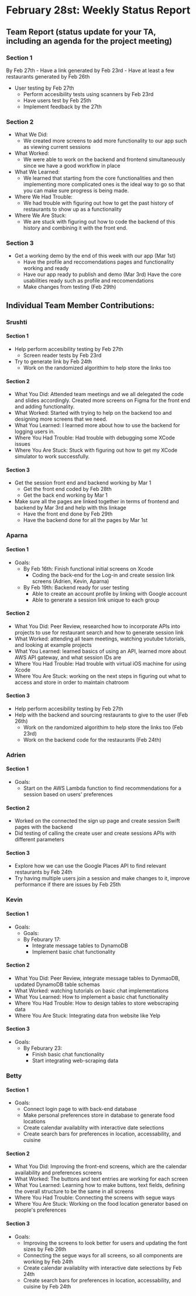 # February 28st: Weekly Status Report

## Team Report (status update for your TA, including an agenda for the project meeting)
### Section 1 
 By Feb 27th
    - Have a link generated by Feb 23rd
    - Have at least a few restaurants generated by Feb 26th
- User testing by Feb 27th 
  - Perform accesibility tests using scanners by Feb 23rd
  - Have users test by Feb 25th 
   - Implement feedback by the 27th
### Section 2
- What We Did: 
  - We created more screens to add more functionality to our app such as viewing current sessions
- What Worked:
  - We were able to work on the backend and frontend simultaneously since we have a good workflow in place
- What We Learned:
  - We learned that starting from the core functionalities and then implementing more complicated ones is the ideal way to go so that you can make sure progress is being made. 
- Where We Had Trouble:
  -  We had trouble with figuring out how to get the past history of restaurants to show up as a functionality
- Where We Are Stuck:
  - We are stuck with figuring out how to code the backend of this history and combining it with the front end. 
### Section 3
- Get a working demo by the end of this week with our app (Mar 1st)
    - Have the profile and reccomendations pages and functionality working and ready
  - Have our app ready to publish and demo (Mar 3rd)
     Have the core usabilities ready such as profile and reccomendations 
  - Make changes from testing (Feb 29th)
    
## Individual Team Member Contributions:

### Srushti
#### Section 1 
- Help perform accesibility testing by Feb 27th
  - Screen reader tests by Feb 23rd
- Try to generate link by Feb 24th 
  - Work on the randomized algorithim to help store the links too 
#### Section 2
- What You Did: Attended team meetings and we all delegated the code and slides accordingly. Created more screens on Figma for the front end and adding functionality. 
- What Worked: Started with trying to help on the backend too and designing more screens that we need. 
- What You Learned: I learned more about how to use the backend for logging users in.
- Where You Had Trouble: Had trouble with debugging some XCode issues 
- Where You Are Stuck: Stuck with figuring out how to get my XCode simulator to work successfully.
#### Section 3
- Get the session front end and backend working by Mar 1
    - Get the front end coded by Feb 28th
    - Get the back end working by Mar 1
- Make sure all the pages are linked together in terms of frontend and backend by Mar 3rd and help with this linkage
    -  Have the front end done by Feb 29th
    -  Have the backend done for all the pages by Mar 1st



### Aparna
#### Section 1 
- Goals:
  - By Feb 16th: Finish functional initial screens on Xcode
    - Coding the back-end for the Log-in and create session link screens (Adrien, Kevin, Aparna)
  - By Feb 19th: Backend ready for user testing
    - Able to create an account profile by linking with Google account
    - Able to generate a session link unique to each group
#### Section 2
- What You Did: Peer Review, researched how to incorporate APIs into projects to use for restaurant search and how to generate session link
- What Worked: attending all team meetings, watching youtube tutorials, and looking at example projects
- What You Learned: learned basics of using an API, learned more about AWS API gateway, and what session IDs are
- Where You Had Trouble: Had trouble with virtual iOS machine for using Xcode
- Where You Are Stuck: working on the next steps in figuring out what to access and store in order to maintain chatroom
#### Section 3
- Help perform accesibility testing by Feb 27th
- Help with the backend and sourcing restaurants to give to the user (Feb 26th)
  - Work on the randomized algorithim to help store the links too (Feb 23rd)
  - Work on the backend code for the restaurants (Feb 24th)


  
### Adrien
#### Section 1 
- Goals: 
  - Start on the AWS Lambda function to find recommendations for a session based on users' preferences
#### Section 2
- Worked on the connected the sign up page and create session Swift pages with the backend
- Did testing of calling the create user and create sessions APIs with different parameters 
#### Section 3
- Explore how we can use the Google Places API to find relevant restaurants by Feb 24th
- Try having multiple users join a session and make changes to it, improve performance if there are issues by Feb 25th
 
### Kevin
#### Section 1 
- Goals:
  - Goals:
  - By Feburary 17:
    - Integrate message tables to DynamoDB
    - Implement basic chat functionality
#### Section 2
- What You Did: Peer Review, integrate message tables to DynmaoDB, updated DynamoDB table schemas
- What Worked: watching tutorials on basic chat implementations
- What You Learned: How to implement a basic chat functionality
- Where You Had Trouble: How to design tables to store webscraping data
- Where You Are Stuck: Integrating data fron website like Yelp
#### Section 3
- Goals:
  - By Feburary 23:
    - Finish basic chat functionality
    - Start integrating web-scraping data
   
### Betty
#### Section 1 
- Goals:
  - Connect login page to with back-end database
  - Make personal preferences store in database to generate food locations
  - Create calendar availablity with interactive date selections
  - Create search bars for preferences in location, accessability, and cuisine
   
#### Section 2
- What You Did: Improving the front-end screens, which are the calendar availability and preferences screens
- What Worked: The buttons and text entries are working for each screen
- What You Learned: Learning how to make buttons, text fields, defining the overall structure to be the same in all screens
- Where You Had Trouble: Connecting the screens with segue ways
- Where You Are Stuck: Working on the food location generator based on people's preferences

#### Section 3
- Goals:
  - Improving the screens to look better for users and updating the font sizes by Feb 26th
  - Connecting the segue ways for all screens, so all components are working by Feb 24th
  - Create calendar availablity with interactive date selections by Feb 24th 
  - Create search bars for preferences in location, accessability, and cuisine by Feb 24th
